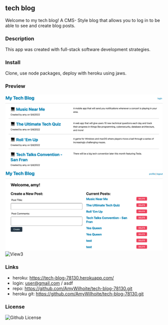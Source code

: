 ## tech blog
Welcome to my tech blog! A CMS- Style blog that allows you to log in to be able to see and create blog posts. 

### Description
This app was created with full-stack software development strategies. 

### Install
Clone, use node packages, deploy with heroku using jaws.

### Preview 
![View1.](./assets/screenshot1.png)
![View2](./assets/screenshot2.png)
![View3](./assets/updated.png)

### Links
* heroku:  https://tech-blog-78130.herokuapp.com/
* login: user@gmail.com / asdf
* repo: https://github.com/AmyWilhoite/tech-blog-78130.git  
* heroku git: https://github.com/AmyWilhoite/tech-blog-78130.git  

### License
  ![Github License](http://img.shields.io/badge/license-MIT-blue.svg)

